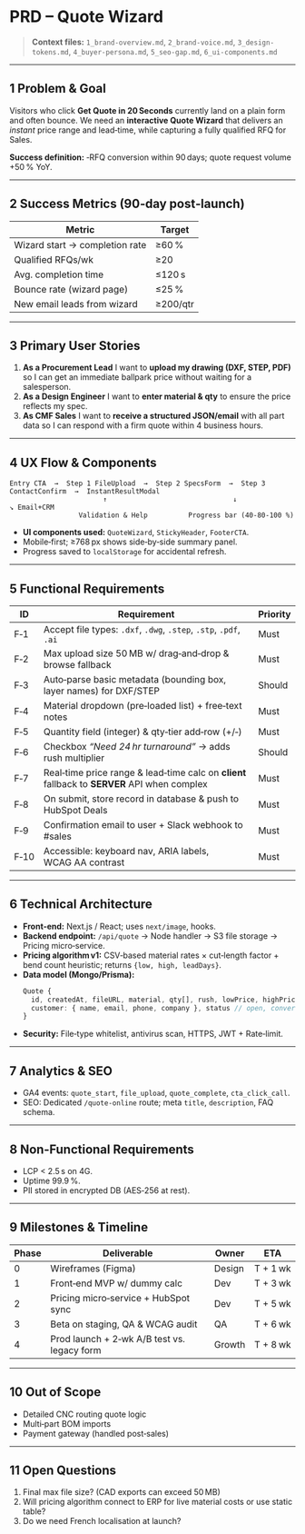# PRD – Quote Wizard

> **Context files:** `1_brand-overview.md`, `2_brand-voice.md`, `3_design-tokens.md`, `4_buyer-persona.md`, `5_seo-gap.md`, `6_ui-components.md`

---

## 1 Problem & Goal

Visitors who click **Get Quote in 20 Seconds** currently land on a plain form and often bounce. We need an **interactive Quote Wizard** that delivers an *instant* price range and lead‑time, while capturing a fully qualified RFQ for Sales.

**Success definition:**
‑RFQ conversion within 90 days; quote request volume +50 % YoY.

---

## 2 Success Metrics (90‑day post‑launch)

| Metric                         | Target   |
| ------------------------------ | -------- |
| Wizard start → completion rate | ≥60 %    |
| Qualified RFQs/wk              | ≥20      |
| Avg. completion time           | ≤120 s   |
| Bounce rate (wizard page)      | ≤25 %    |
| New email leads from wizard    | ≥200/qtr |

---

## 3 Primary User Stories

1. **As a Procurement Lead** I want to **upload my drawing (DXF, STEP, PDF)** so I can get an immediate ballpark price without waiting for a salesperson.
2. **As a Design Engineer** I want to **enter material & qty** to ensure the price reflects my spec.
3. **As CMF Sales** I want to **receive a structured JSON/email** with all part data so I can respond with a firm quote within 4 business hours.

---

## 4 UX Flow & Components

```
Entry CTA  →  Step 1 FileUpload  →  Step 2 SpecsForm  →  Step 3 ContactConfirm  →  InstantResultModal  
                       ↑                               ↓                       ↘ Email+CRM
                 Validation & Help          Progress bar (40‑80‑100 %)
```

- **UI components used:** `QuoteWizard`, `StickyHeader`, `FooterCTA`.
- Mobile‑first; ≥768 px shows side‑by‑side summary panel.
- Progress saved to `localStorage` for accidental refresh.

---

## 5 Functional Requirements

| ID   | Requirement                                                                                  | Priority |
| ---- | -------------------------------------------------------------------------------------------- | -------- |
| F‑1  | Accept file types: `.dxf`, `.dwg`, `.step`, `.stp`, `.pdf`, `.ai`                            | Must     |
| F‑2  | Max upload size 50 MB w/ drag‑and‑drop & browse fallback                                     | Must     |
| F‑3  | Auto‑parse basic metadata (bounding box, layer names) for DXF/STEP                           | Should   |
| F‑4  | Material dropdown (pre‑loaded list) + free‑text notes                                        | Must     |
| F‑5  | Quantity field (integer) & qty‑tier add‑row (+/‑)                                            | Must     |
| F‑6  | Checkbox *“Need 24 hr turnaround”* → adds rush multiplier                                    | Should   |
| F‑7  | Real‑time price range & lead‑time calc on **client** fallback to **SERVER** API when complex | Must     |
| F‑8  | On submit, store record in database & push to HubSpot Deals                                  | Must     |
| F‑9  | Confirmation email to user + Slack webhook to #sales                                         | Must     |
| F‑10 | Accessible: keyboard nav, ARIA labels, WCAG AA contrast                                      | Must     |

---

## 6 Technical Architecture

- **Front‑end:** Next.js / React; uses `next/image`, hooks.
- **Backend endpoint:** `/api/quote` → Node handler → S3 file storage → Pricing micro‑service.
- **Pricing algorithm v1:** CSV‑based material rates × cut‑length factor + bend count heuristic; returns `{low, high, leadDays}`.
- **Data model (Mongo/Prisma):**
  ```ts
  Quote {
    id, createdAt, fileURL, material, qty[], rush, lowPrice, highPrice, estLeadDays,
    customer: { name, email, phone, company }, status // open, converted, lost
  }
  ```
- **Security:** File‑type whitelist, antivirus scan, HTTPS, JWT + Rate‑limit.

---

## 7 Analytics & SEO

- GA4 events: `quote_start`, `file_upload`, `quote_complete`, `cta_click_call`.
- SEO: Dedicated `/quote-online` route; meta `title`, `description`, FAQ schema.

---

## 8 Non‑Functional Requirements

- LCP < 2.5 s on 4G.
- Uptime 99.9 %.
- PII stored in encrypted DB (AES‑256 at rest).

---

## 9 Milestones & Timeline

| Phase | Deliverable                                 | Owner  | ETA      |
| ----- | ------------------------------------------- | ------ | -------- |
| 0     | Wireframes (Figma)                          | Design | T + 1 wk |
| 1     | Front‑end MVP w/ dummy calc                 | Dev    | T + 3 wk |
| 2     | Pricing micro‑service + HubSpot sync        | Dev    | T + 5 wk |
| 3     | Beta on staging, QA & WCAG audit            | QA     | T + 6 wk |
| 4     | Prod launch + 2‑wk A/B test vs. legacy form | Growth | T + 8 wk |

---

## 10 Out of Scope

- Detailed CNC routing quote logic
- Multi‑part BOM imports
- Payment gateway (handled post‑sales)

---

## 11 Open Questions

1. Final max file size? (CAD exports can exceed 50 MB)
2. Will pricing algorithm connect to ERP for live material costs or use static table?
3. Do we need French localisation at launch?

